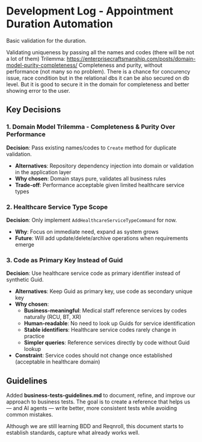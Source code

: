 # Development Log - Appointment Duration Automation

Basic validation for the duration.

Validating uniqueness by passing all the names and codes (there will be not a lot of them)
Trilemma: https://enterprisecraftsmanship.com/posts/domain-model-purity-completeness/
Completeness and purity, without performance (not many so no problem).
There is a chance for concurency issue, race condition but in the relational dbs it can be also secured on db level. But it is good to secure it in the domain for completeness and better showing error to the user.

## Key Decisions

### 1. Domain Model Trilemma - Completeness & Purity Over Performance
**Decision**: Pass existing names/codes to `Create` method for duplicate validation.
- **Alternatives**: Repository dependency injection into domain or validation in the application layer
- **Why chosen**: Domain stays pure, validates all business rules
- **Trade-off**: Performance acceptable given limited healthcare service types

### 2. Healthcare Service Type Scope
**Decision**: Only implement `AddHealthcareServiceTypeCommand` for now.
- **Why**: Focus on immediate need, expand as system grows
- **Future**: Will add update/delete/archive operations when requirements emerge

### 3. Code as Primary Key Instead of Guid
**Decision**: Use healthcare service code as primary identifier instead of synthetic Guid.
- **Alternatives**: Keep Guid as primary key, use code as secondary unique key
- **Why chosen**:
  - **Business-meaningful**: Medical staff reference services by codes naturally (RCU, BT, XR)
  - **Human-readable**: No need to look up Guids for service identification
  - **Stable identifiers**: Healthcare service codes rarely change in practice
  - **Simpler queries**: Reference services directly by code without Guid lookup
- **Constraint**: Service codes should not change once established (acceptable in healthcare domain)

## Guidelines

Added **business-tests-guidelines.md** to document, refine, and improve our approach to business tests.
The goal is to create a reference that helps us — and AI agents — write better, more consistent tests while avoiding common mistakes.

Although we are still learning BDD and Reqnroll, this document starts to establish standards, capture what already works well. 